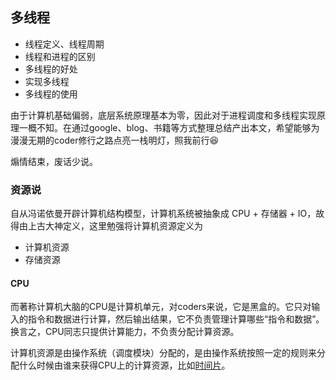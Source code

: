 ## 多线程
- 线程定义、线程周期
- 线程和进程的区别
- 多线程的好处
- 实现多线程
- 多线程的使用

由于计算机基础偏弱，底层系统原理基本为零，因此对于进程调度和多线程实现原理一概不知。在通过google、blog、书籍等方式整理总结产出本文，希望能够为漫漫无期的coder修行之路点亮一栈明灯，照我前行😆

煽情结束，废话少说。

### 资源说
自从冯诺依曼开辟计算机结构模型，计算机系统被抽象成 CPU + 存储器 + IO，故得由上古大神定义，这里勉强将计算机资源定义为

* 计算机资源
* 存储资源

#### CPU
而著称计算机大脑的CPU是计算机单元，对coders来说，它是黑盒的。它只对输入的指令和数据进行计算，然后输出结果，它不负责管理计算哪些“指令和数据”。换言之，CPU同志只提供计算能力，不负责分配计算资源。

计算机资源是由操作系统（调度模块）分配的，是由操作系统按照一定的规则来分配什么时候由谁来获得CPU上的计算资源，比如[时间片](https://zh.wikipedia.org/wiki/%E6%97%B6%E9%97%B4%E7%89%87)。



